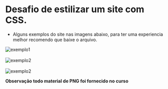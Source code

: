 # Desafio de estilizar um site com CSS.

* Alguns exemplos do site nas imagens abaixo, para ter uma experiencia melhor recomendo que baixe o arquivo.

<img align = "center" alt= "exemplo1" src= "https://i.imgur.com/x10yRCs.png" />
<br><br>
<img align = "center" alt= "exemplo2" src= "https://i.imgur.com/TnARAJD.png" />
<br><br>
<img align = "center" alt= "exemplo2" src= "https://i.imgur.com/XeZNbl4.png" />

**Observação todo material de PNG foi fornecido no curso**
